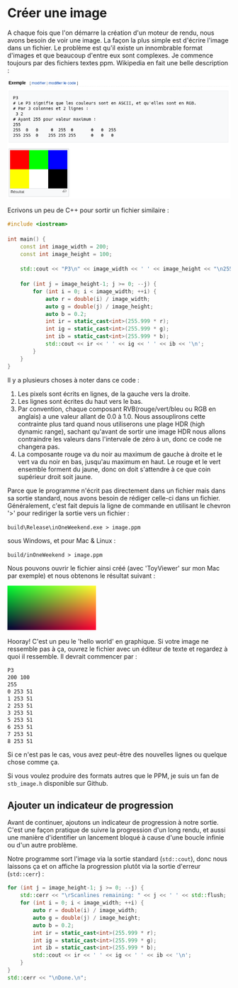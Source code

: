 # Créer une image

A chaque fois que l'on démarre la création d'un moteur de rendu, nous avons besoin de voir une image. La façon la plus simple est d'écrire l'image dans un fichier. Le problème est qu'il existe un innombrable format d'images et que beaucoup d'entre eux sont complexes. Je commence toujours par des fichiers textes ppm. Wikipedia en fait une belle description :

![Format PPM](img/format_ppm.png)

Ecrivons un peu de C++ pour sortir un fichier similaire :
```cpp
#include <iostream>

int main() {
    const int image_width = 200;
    const int image_height = 100;

    std::cout << "P3\n" << image_width << ' ' << image_height << "\n255\n";

    for (int j = image_height-1; j >= 0; --j) {
        for (int i = 0; i < image_width; ++i) {
            auto r = double(i) / image_width;
            auto g = double(j) / image_height;
            auto b = 0.2;
            int ir = static_cast<int>(255.999 * r);
            int ig = static_cast<int>(255.999 * g);
            int ib = static_cast<int>(255.999 * b);
            std::cout << ir << ' ' << ig << ' ' << ib << '\n';
        }
    }
}
```

Il y a plusieurs choses à noter dans ce code :
1. Les pixels sont écrits en lignes, de la gauche vers la droite.
2. Les lignes sont écrites du haut vers le bas.
3. Par convention, chaque composant RVB(rouge/vert/bleu ou RGB en anglais) a une valeur allant de 0.0 à 1.0. Nous assouplirons cette contrainte plus tard quand nous utiliserons une plage HDR (high dynamic range), sachant qu'avant de sortir une image HDR nous allons contraindre les valeurs dans l'intervale de zéro à un, donc ce code ne changera pas.
4. La composante rouge va du noir au maximum de gauche à droite et le vert va du noir en bas, jusqu'au maximum en haut. Le rouge et le vert ensemble forment du jaune, donc on doit s'attendre à ce que coin supérieur droit soit jaune.

Parce que le programme n'écrit pas directement dans un fichier mais dans sa sortie standard, nous avons besoin de rédiger celle-ci dans un fichier.
Généralement, c'est fait depuis la ligne de commande en utilisant le chevron '>' pour rediriger la sortie vers un fichier :

`
build\Release\inOneWeekend.exe > image.ppm
`

sous Windows, et pour Mac & Linux :

`
build/inOneWeekend > image.ppm
`

Nous pouvons ouvrir le fichier ainsi créé (avec 'ToyViewer' sur mon Mac par exemple) et nous obtenons le résultat suivant :

![Format PPM](img/first_ppm.png)

Hooray! C'est un peu le 'hello world' en graphique. Si votre image ne ressemble pas à ça, ouvrez le fichier avec un éditeur de texte et regardez à quoi il ressemble. Il devrait commencer par :
```
P3
200 100
255
0 253 51
1 253 51
2 253 51
3 253 51
5 253 51
6 253 51
7 253 51
8 253 51
```

Si ce n'est pas le cas, vous avez peut-être des nouvelles lignes ou quelque chose comme ça. 

Si vous voulez produire des formats autres que le PPM, je suis un fan de `stb_image.h` disponible sur Github.

## Ajouter un indicateur de progression

Avant de continuer, ajoutons un indicateur de progression à notre sortie. C'est une façon pratique de suivre la progression d'un long rendu, et aussi une manière d'identifier un lancement bloqué à cause d'une boucle infinie ou d'un autre problème.

Notre programme sort l'image via la sortie standard (`std::cout`), donc nous laissons ça et on affiche la progression plutôt via la sortie d'erreur (`std::cerr`) :

```cpp
for (int j = image_height-1; j >= 0; --j) {
    std::cerr << "\rScanlines remaining: " << j << ' ' << std::flush;
    for (int i = 0; i < image_width; ++i) {
        auto r = double(i) / image_width;
        auto g = double(j) / image_height;
        auto b = 0.2;
        int ir = static_cast<int>(255.999 * r);
        int ig = static_cast<int>(255.999 * g);
        int ib = static_cast<int>(255.999 * b);
        std::cout << ir << ' ' << ig << ' ' << ib << '\n';
    }
}
std::cerr << "\nDone.\n";
```